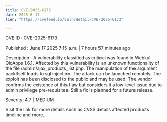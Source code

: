 ```yaml
---
title: CVE-2025-6173
date: 2025-6-17
lien: "https://cvefeed.io/vuln/detail/CVE-2025-6173"

---
```


CVE ID : CVE-2025-6173

Published :  June 17
2025
7:15 a.m. | 7 hours
57 minutes ago

Description : A vulnerability classified as critical was found in Webkul QloApps 1.6.1. Affected by this vulnerability is an unknown functionality of the file /admin/ajax_products_list.php. The manipulation of the argument packItself leads to sql injection. The attack can be launched remotely. The exploit has been disclosed to the public and may be used. The vendor confirms the existence of this flaw but considers it a low-level issue due to admin privilege pre-requisites. Still
a fix is planned for a future release.

Severity: 4.7 | MEDIUM

Visit the link for more details
such as CVSS details
affected products
timeline
and more...
